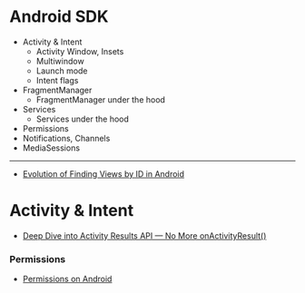 
# Android SDK

- Activity & Intent
  - Activity Window, Insets
  - Multiwindow 
  - Launch mode
  - Intent flags
- FragmentManager
  - FragmentManager under the hood
- Services
  - Services under the hood
- Permissions
- Notifications, Channels
- MediaSessions

___

- [Evolution of Finding Views by ID in Android](https://android.jlelse.eu/evolution-of-finding-views-android-98b8ef5b9249)

# Activity & Intent

- [Deep Dive into Activity Results API — No More onActivityResult()](https://android.jlelse.eu/activity-results-api-69be5a225e86)

### Permissions

- [Permissions on Android](https://developer.android.com/guide/topics/permissions/overview)
